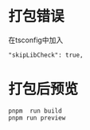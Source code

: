 #  打包错误 
在tsconfig中加入

```
"skipLibCheck": true,
```

#  打包后预览

```
pnpm  run build 
pnpm run preview

```